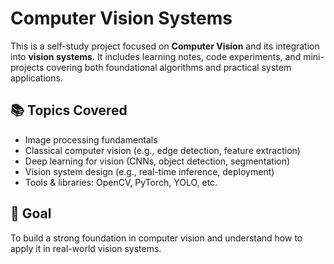 # Computer Vision Systems

This is a self-study project focused on **Computer Vision** and its integration into **vision systems**. It includes learning notes, code experiments, and mini-projects covering both foundational algorithms and practical system applications.

## 📚 Topics Covered

* Image processing fundamentals
* Classical computer vision (e.g., edge detection, feature extraction)
* Deep learning for vision (CNNs, object detection, segmentation)
* Vision system design (e.g., real-time inference, deployment)
* Tools & libraries: OpenCV, PyTorch, YOLO, etc.

## 🚀 Goal

To build a strong foundation in computer vision and understand how to apply it in real-world vision systems.